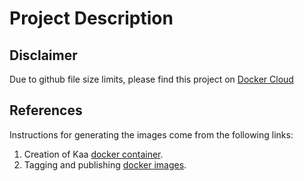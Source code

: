 # Project Description

## Disclaimer

Due to github file size limits, please find this project on [Docker Cloud](https://cloud.docker.com/swarm/deocampo/repository/docker/deocampo/dcr-kaa-node/general)

## References

Instructions for generating the images come from the following links:

1. Creation of Kaa [docker container](https://github.com/kaaproject/kaa/tree/master/server/containers/docker).
2. Tagging and publishing [docker images](https://docs.docker.com/get-started/part2/#tag-the-image).

